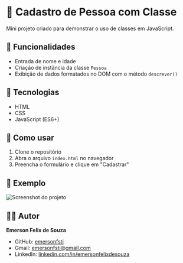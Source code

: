 # 🧍 Cadastro de Pessoa com Classe

Mini projeto criado para demonstrar o uso de classes em JavaScript.

## 🚀 Funcionalidades

- Entrada de nome e idade
- Criação de instância da classe `Pessoa`
- Exibição de dados formatados no DOM com o método `descrever()`

## 🧠 Tecnologias

- HTML
- CSS
- JavaScript (ES6+)

## 🧪 Como usar

1. Clone o repositório
2. Abra o arquivo `index.html` no navegador
3. Preencha o formulário e clique em "Cadastrar"

## 📸 Exemplo

![Screenshot do projeto](screenshot.png)

## 👨‍💻 Autor

**Emerson Felix de Souza**

- GitHub: [emersonfsti](https://github.com/emersonfsti)
- Gmail: emersonfsti@gmail.com
- LinkedIn: [linkedin.com/in/emersonfelixdesouza](https://www.linkedin.com/in/emersonfelixdesouza/)
